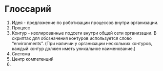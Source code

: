 # Глоссарий

1. Идея - предложение по роботизации процессов внутри организации.
1. Процесс
1. Контур - изолированные подсети внутри общей сети организации. В скриптах для обозначения контуров используется слово “environments”. (При наличии у организации нескольких контуров, каждый контур должен иметь уникальное наименование.)
1. Система
1. Центр компетенций
1. 
